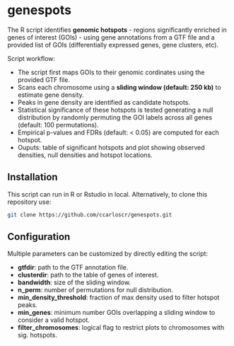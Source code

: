 # genespots

The R script identifies **genomic hotspots** - regions significantly enriched in genes of interest (GOIs) - using gene annotations from a GTF file and a provided list of GOIs (differentially expressed genes, gene clusters, etc). 

Script workflow:
- The script first maps GOIs to their genomic cordinates using the provided GTF file.
- Scans each chromosome using a **sliding window (default: 250 kb)** to estimate gene density.
- Peaks in gene density are identified as candidate hotspots.
- Statistical significance of these hotspots is tested generating a null distribution by randomly permuting the GOI labels across all genes (default: 100 permutations).
- Empirical p-values and FDRs (default: < 0.05) are computed for each hotspot.
- Ouputs: table of significant hotspots and plot showing observed densities, null densities and hotspot locations.



## Installation

This script can run in R or Rstudio in local.
Alternatively, to clone this repository use:
```bash
git clone https://github.com/ccarloscr/genespots.git
```


## Configuration

Multiple parameters can be customized by directly editing the script:
- **gtfdir**: path to the GTF annotation file.
- **clusterdir**: path to the table of genes of interest.
- **bandwidth**: size of the sliding window.
- **n_perm**: number of permutations for null distribution.
- **min_density_threshold**: fraction of max density used to filter hotspot peaks.
- **min_genes**: minimum number GOIs overlapping a sliding window to consider a valid hotspot.
- **filter_chromosomes**: logical flag to restrict plots to chromosomes with sig. hotspots.


